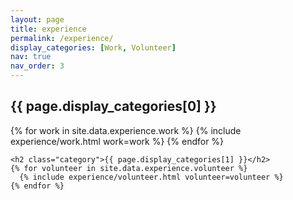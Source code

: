 ```yaml
---
layout: page
title: experience
permalink: /experience/
display_categories: [Work, Volunteer]
nav: true
nav_order: 3
---
```


<div class="experience">
    <h2 class="category">{{ page.display_categories[0] }}</h2>
    {% for work in site.data.experience.work %}
      {% include experience/work.html work=work %}
    {% endfor %}

    <h2 class="category">{{ page.display_categories[1] }}</h2>
    {% for volunteer in site.data.experience.volunteer %}
      {% include experience/volunteer.html volunteer=volunteer %}
    {% endfor %}
</div>